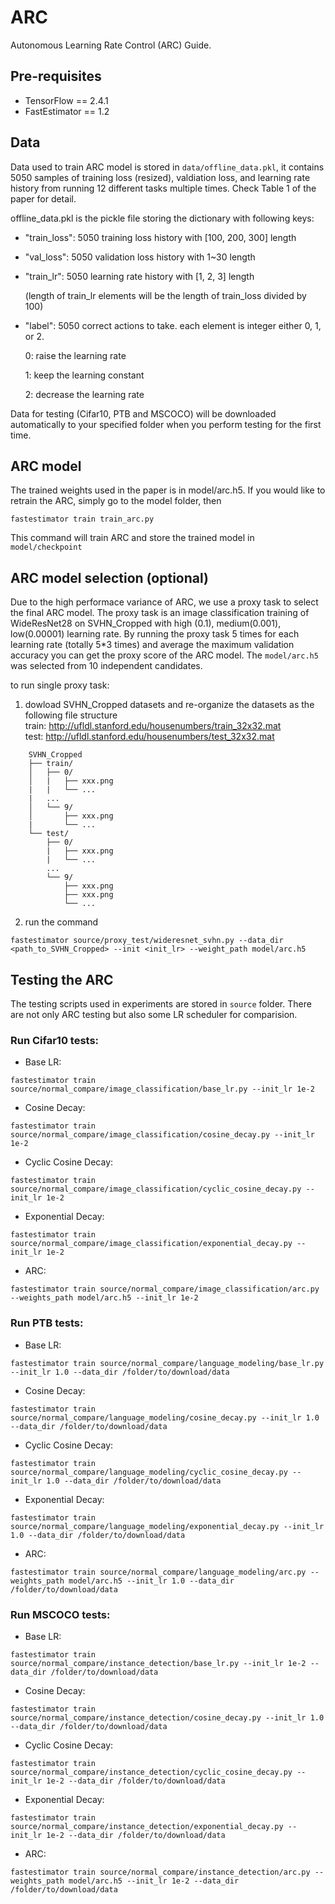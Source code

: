 # ARC
Autonomous Learning Rate Control (ARC) Guide.

## Pre-requisites

* TensorFlow == 2.4.1
* FastEstimator == 1.2

## Data
Data used to train ARC model is stored in `data/offline_data.pkl`, it contains 5050 samples of training loss (resized), valdiation loss, and learning rate history from running 12 different tasks multiple times. Check Table 1 of the paper for detail.

offline_data.pkl is the pickle file storing the dictionary with following keys:
* "train_loss": 5050 training loss history with [100, 200, 300] length
* "val_loss": 5050 validation loss history with 1~30 length
* "train_lr": 5050 learning rate history with [1, 2, 3] length

  (length of train_lr elements will be the length of train_loss divided by 100)

* "label": 5050 correct actions to take. each element is integer either 0, 1, or 2.

  0: raise the learning rate

  1: keep the learning constant

  2: decrease the learning rate

Data for testing (Cifar10, PTB and MSCOCO) will be downloaded automatically to your specified folder when you perform testing for the first time.

## ARC model
The trained weights used in the paper is in model/arc.h5. If you would like to retrain the ARC, simply go to the model folder, then
```
fastestimator train train_arc.py
```
This command will train ARC and store the trained model in `model/checkpoint`

## ARC model selection (optional)
Due to the high performace variance of ARC, we use a proxy task to select the final ARC model. The proxy task is an image classification training of WideResNet28 on SVHN_Cropped with high (0.1), medium(0.001), low(0.00001) learning rate. By running the proxy task 5 times for each learning rate (totally 5*3 times) and average the maximum validation accuracy you can get the proxy score of the ARC model. The `model/arc.h5` was selected from 10 independent candidates.

to run single proxy task:
1. dowload SVHN_Cropped datasets and re-organize the datasets as the following file structure <br>
train: http://ufldl.stanford.edu/housenumbers/train_32x32.mat <br>
test: http://ufldl.stanford.edu/housenumbers/test_32x32.mat
```
    SVHN_Cropped
    ├── train/
    │   ├── 0/
    │   |   ├── xxx.png
    |   |   └── ...
    |   ...
    │   └── 9/
    │       ├── xxx.png
    |       └── ...
    └── test/
        ├── 0/
        |   ├── xxx.png
        |   └── ...
        ...
        └── 9/
            ├── xxx.png
            ├── xxx.png
            └── ...

```

2. run the command
```
fastestimator source/proxy_test/wideresnet_svhn.py --data_dir <path_to_SVHN_Cropped> --init <init_lr> --weight_path model/arc.h5
```


## Testing the ARC
The testing scripts used in experiments are stored in `source` folder. There are not only ARC testing but also some LR scheduler for comparision.

### Run Cifar10 tests:
* Base LR:
```
fastestimator train source/normal_compare/image_classification/base_lr.py --init_lr 1e-2
```
* Cosine Decay:
```
fastestimator train source/normal_compare/image_classification/cosine_decay.py --init_lr 1e-2
```
* Cyclic Cosine Decay:
```
fastestimator train source/normal_compare/image_classification/cyclic_cosine_decay.py --init_lr 1e-2
```
* Exponential Decay:
```
fastestimator train source/normal_compare/image_classification/exponential_decay.py --init_lr 1e-2
```
* ARC:
```
fastestimator train source/normal_compare/image_classification/arc.py --weights_path model/arc.h5 --init_lr 1e-2
```

### Run PTB tests:
* Base LR:
```
fastestimator train source/normal_compare/language_modeling/base_lr.py --init_lr 1.0 --data_dir /folder/to/download/data
```
* Cosine Decay:
```
fastestimator train source/normal_compare/language_modeling/cosine_decay.py --init_lr 1.0 --data_dir /folder/to/download/data
```
* Cyclic Cosine Decay:
```
fastestimator train source/normal_compare/language_modeling/cyclic_cosine_decay.py --init_lr 1.0 --data_dir /folder/to/download/data
```
* Exponential Decay:
```
fastestimator train source/normal_compare/language_modeling/exponential_decay.py --init_lr 1.0 --data_dir /folder/to/download/data
```
* ARC:
```
fastestimator train source/normal_compare/language_modeling/arc.py --weights_path model/arc.h5 --init_lr 1.0 --data_dir /folder/to/download/data
```

### Run MSCOCO tests:
* Base LR:
```
fastestimator train source/normal_compare/instance_detection/base_lr.py --init_lr 1e-2 --data_dir /folder/to/download/data
```
* Cosine Decay:
```
fastestimator train source/normal_compare/instance_detection/cosine_decay.py --init_lr 1.0 --data_dir /folder/to/download/data
```
* Cyclic Cosine Decay:
```
fastestimator train source/normal_compare/instance_detection/cyclic_cosine_decay.py --init_lr 1e-2 --data_dir /folder/to/download/data
```
* Exponential Decay:
```
fastestimator train source/normal_compare/instance_detection/exponential_decay.py --init_lr 1e-2 --data_dir /folder/to/download/data
```
* ARC:
```
fastestimator train source/normal_compare/instance_detection/arc.py --weights_path model/arc.h5 --init_lr 1e-2 --data_dir /folder/to/download/data
```
